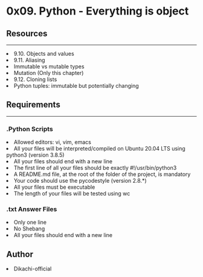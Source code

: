 <h1>0x09. Python - Everything is object</h1>
<h2>Resources</h2>
<hr/>

<li>9.10. Objects and values</li>
<li>9.11. Aliasing</li>
<li>Immutable vs mutable types</li>
<li>Mutation (Only this chapter)</li>
<li>9.12. Cloning lists</li>
<li>Python tuples: immutable but potentially changing</li>

<h2>Requirements</h2>
<hr/>
<h3>.Python Scripts</h3>
<li>Allowed editors: vi, vim, emacs</li>
<li>All your files will be interpreted/compiled on Ubuntu 20.04 LTS using python3 (version 3.8.5)</li>
<li>All your files should end with a new line</li>
<li>The first line of all your files should be exactly #!/usr/bin/python3</li>
<li>A README.md file, at the root of the folder of the project, is mandatory</li>
<li>Your code should use the pycodestyle (version 2.8.*)</li>
<li>All your files must be executable</li>
<li>The length of your files will be tested using wc</li>

<h3>.txt Answer Files</h3>
<li>Only one line</li>
<li>No Shebang</li>
<li>All your files should end with a new line</li>

<h2>Author</h2>
<li>Dikachi-official</li>

